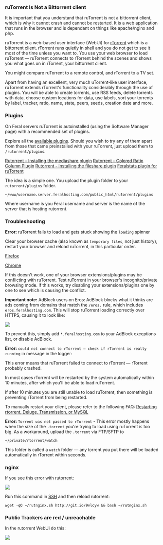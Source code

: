 
### ruTorrent Is Not a Bittorrent client

It is important that you understand that ruTorrent is not a bittorrent client, which is why it cannot crash and cannot be restarted. It is a web application that runs in the browser and is dependant on things like apache/nginx and php.

ruTorrent is a web-based user interface (WebUi) for [rTorrent](http://www.feralhosting.com/faq/view?question=2) which is a bittorrent client. rTorrent runs quietly in shell and you do not get to see it most of the time unless you want to. You use your web browser to load ruTorrent — ruTorrent connects to rTorrent behind the scenes and shows you what goes on in rTorrent, your bittorrent client.

You might compare ruTorrent to a remote control, and rTorrent to a TV set.

Apart from having an excellent, very much uTorrent-like user interface, ruTorrent extends rTorrent's functionality considerably through the use of plugins. You will be able to create torrents, use RSS feeds, delete torrents with data, choose custom locations for data, use labels, sort your torrents by label, tracker, ratio, name, state, peers, seeds, creation date and more.

### Plugins

On Feral servers ruTorrent is autoinstalled (using the Software Manager page) with a recommended set of plugins.

Explore all the [available plugins](http://code.google.com/p/rutorrent/wiki/Plugins). Should you wish to try any of them apart from those that came preinstalled with your ruTorrent, just upload them to `/rutorrent/plugins`.

[Rutorrent - Installing the mediashare plugin](https://www.feralhosting.com/faq/view?question=209)
[Rutorrent - Colored Ratio Column Plugin](https://www.feralhosting.com/faq/view?question=184)
[Rutorrent - Installing the fileshare plugin](https://www.feralhosting.com/faq/view?question=210)
[Feralstats plugin for ruTorrent](https://www.feralhosting.com/faq/view?question=126)

The idea is a simple one. You upload the plugin folder to your `rutorrent/plugins` folder.

~~~
~/www/username.server.feralhosting.com/public_html/rutorrent/plugins
~~~

Where username is you Feral username and server is the name of the server that is hosting rutorrent.

### Troubleshooting

**Error:** ruTorrent fails to load and gets stuck showing the `loading` spinner

Clear your browser cache (also known as `temporary files`, not just history), restart your browser and reload ruTorrent, in this particular order.

[Firefox](http://support.mozilla.org/en-US/kb/how-clear-firefox-cache)

[Chrome](https://support.google.com/chrome/answer/95582?hl=en)

If this doesn't work, one of your browser extensions/plugins may be conflicting with ruTorrent. Test ruTorrent in your browser's incognito/private browsing mode. If this works, try disabling your extensions/plugins one by one to see which is causing the conflict.

**Important note:** AdBlock users on Eros: AdBlock blocks what it thinks are ads coming from domains that match the `/eros.` rule, which includes `eros.feralhosting.com`. This will stop ruTorrent loading correctly over HTTPS, causing it to look like: 

![](https://raw.github.com/feralhosting/feralfilehosting/master/Feral%20Wiki/0%20Generic/eros.png)

To prevent this, simply add `*.feralhosting.com` to your AdBlock exceptions list, or disable AdBlock.

**Error:** `could not connect to rTorrent — check if rTorrent is really running` in message in the logger:

This error means that ruTorrent failed to connect to rTorrent — rTorrent probably crashed.

In most cases rTorrent will be restarted by the system automatically within 10 minutes, after which you'll be able to load ruTorrent.

If after 10 minutes you are still unable to load ruTorrent, then something is preventing rTorrent from being restarted.

To manually restart your client, please refer to the following FAQ: [Restarting rtorrent, Deluge, Transmission, or MySQL](https://www.feralhosting.com/faq/view?question=158)

**Error:** `Torrent was not passed to rTorrent` - This error mostly happens when the size of the `.torrent` you're trying to load using ruTorrent is too big. As a workaround, upload the `.torrent` via FTP/SFTP to

~~~
~/private/rtorrent/watch
~~~

This folder is called a `watch` folder — any torrent you put there will be loaded automatically in rTorrent within seconds.

### nginx

If you see this error with rutorrent:

![](https://raw.github.com/feralhosting/feralfilehosting/master/Feral%20Wiki/0%20Generic/nginxrutorrent.png)

Run this command in [SSH](https://www.feralhosting.com/faq/view?question=12) and then reload rutorrent:

~~~
wget -qO ~/rutnginx.sh http://git.io/9vlcyw && bash ~/rutnginx.sh
~~~

### Public Trackers are red / unreachable

In the rutorrent WebUi do this:

![](https://raw.github.com/feralhosting/feralfilehosting/master/Feral%20Wiki/Installable%20software/ruTorrent%20-%20troubleshooting/publictorrents.png)

